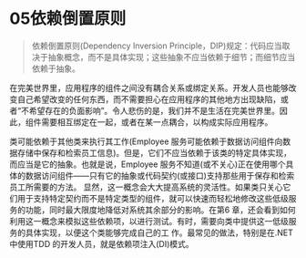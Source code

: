 # 05依赖倒置原则


> 依赖倒置原则(Dependency Inversion Principle，DIP)规定：代码应当取决于抽象概念，而不是具体实现；这些抽象不应当依赖于细节；而细节应当依赖于抽象。



在完美世界里，应用程序的组件之间没有耦合关系或绑定关系。开发人员也能够改变自己希望改变的任何东西，而不需要担心在应用程序的其他地方出现缺陷，或者“不希望存在的负面影响”。令人悲伤的是，我们并不是生活在完美世界里。因此，组件需要相互绑定在一起，或者在某一点耦合，以构成实际应用程序。

类可能依赖于其他类来执行其工作(Employee 服务可能依赖于数据访问组件向数据存储中保存和检索员工信息)。但是，它们不应当依赖于该类的特定具体实现，而应当是它的抽象。也就是说，Employee 服务不知道(或不关心)正在使用哪个具体的数据访问组件——只有它的抽象或代码契约(或接口)支持那些用于保存和检索员工所需要的方法。
显然，这一概念会大大提高系统的灵活性。如果类只关心它们用于支持特定契约而不是特定类型的组件，就可以快速而轻松地修改这些低级服务的功能，同时最大限度地降低对系统其余部分的影响。在第6 章，还会看到如何利用这一概念来模拟这些依赖项，以进行测试。有时，需要向类中提供这一低级服务的具体实现，以便这个类能够完成自己的工
作。最常见的做法，特别是在.NET 中使用TDD 的开发人员，就是依赖项注入(DI)模式。